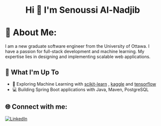 <h1 align="center">Hi 👋 I'm Senoussi Al-Nadjib</h1>

# 💫 About Me:
I am a new graduate software engineer from the University of Ottawa. I have a passion for full-stack development and machine learning. My expertise lies in designing and implementing scalable web applications.

## 🚀 What I'm Up To

- 🤖 Exploring Machine Learning with [scikit-learn](https://scikit-learn.org/) , [kaggle](https://www.kaggle.com/) and [tensorflow](https://www.tensorflow.org/)
- 💻 Building Spring Boot applications with Java, Maven, PostgreSQL


## 🌐 Connect with me:
[![LinkedIn](https://img.shields.io/badge/LinkedIn-%230077B5.svg?logo=linkedin&logoColor=white)](https://www.linkedin.com/in/senoussi-al-nadjib-93546b198/)
